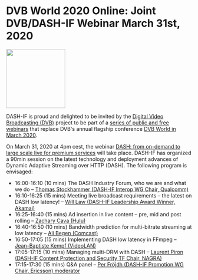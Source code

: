 
# DVB World 2020 Online: Joint DVB/DASH-IF Webinar March 31st, 2020 

<a href="https://dvb.org/webinar/webinar-dash-from-on-demand-to-large-scale-live-for-premium-services/" target="_blank" rel="noopener noreferrer"><img height="160px"  src="https://dashif.org/img/dvbworld2020_blue_642x428.png" alt="" /></a>
 
DASH-IF is proud and delighted to be invited by the <a href="http://www.dvb.org">Digital Video Broadcasting (DVB)</a> project to be part of a <a href="https://dvb.org/news-events/webinars"> series of public and free webinars</a> that replace DVB's annual flagship conference <a href="http://www.dvb.org">DVB World in March 2020</a>.

On March 31, 2020 at 4pm cest, the webinar <a href="https://dvb.org/webinar/webinar-dash-from-on-demand-to-large-scale-live-for-premium-services/">DASH: from on-demand to large scale live for premium services</a> will take place. DASH-IF has organized a 90min session on the latest technology and deployment advances of Dynamic Adaptive Streaming over HTTP (DASH). The following program is envisaged:

* 16:00-16:10 (10 mins)	The DASH Industry Forum, who we are and what we do – <a href="https://www.linkedin.com/in/stockhammer">Thomas Stockhammer (DASH-IF Interop WG Chair, Qualcomm)</a>
* 16:10-16:25 (15 mins)	Meeting live broadcast requirements – the latest on DASH low latency! – <a href="https://www.linkedin.com/in/wilaw/">Will Law (DASH-IF Leadership Award Winner, Akamai)</a>
* 16:25-16:40 (15 mins)	Ad insertion in live content – pre, mid and post rolling – <a href="https://www.linkedin.com/in/zachary-cava-73a99b45/">Zachary Cava (Hulu)</a>
* 16:40-16:50 (10 mins)	Bandwidth prediction for multi-bitrate streaming at low latency – <a href="https://www.linkedin.com/in/acbegen/">Ali Begen (Comcast)</a>
* 16:50-17:05 (15 mins)	Implementing DASH low latency in FFmpeg – <a href="https://www.linkedin.com/in/jbkempf/">Jean-Baptiste Kempf (VideoLAN)</a>
* 17:05-17:15 (10 mins)	Managing multi-DRM with DASH – <a href="https://www.linkedin.com/in/laurentpiron/">Laurent Piron (DASH-IF Content Protection and Security TF Chair, NAGRA)</a>
* 17:15-17:30 (15 mins)	Q&A panel – <a href="https://www.linkedin.com/in/per-frojdh/">Per Fröjdh (DASH-IF Promotion WG Chair, Ericsson) moderator</a>
